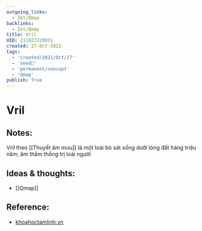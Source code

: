 ```yaml
---
outgoing_links:
  - Zet/Qmap
backlinks:
  - Zet/Qmap
title: Vril
UID: 211027220031
created: 27-Oct-2021
tags:
  - 'created/2021/Oct/27'
  - 'seed🥜'
  - 'permanent/concept'
  - 'Qmap'
publish: True
---
```

# Vril

## Notes:
Vril theo [[Thuyết âm mưu]] là một loài bò sát sống dưới lòng đất hàng triệu năm, âm thầm thống trị loài người

## Ideas & thoughts:
- [[Qmap]]

## Reference:
- [khoahoctamlinh.vn](https://khoahoctamlinh.vn/kham-pha/su-that-kinh-hoang-dang-sau-cong-nghe-nhan-ban-nguoi-cua-nguoi-bo-sat-1449.html)